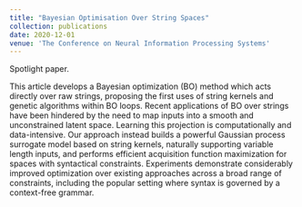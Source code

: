 ```yaml
---
title: "Bayesian Optimisation Over String Spaces"
collection: publications
date: 2020-12-01
venue: 'The Conference on Neural Information Processing Systems'
---
```

Spotlight paper.

This article develops a Bayesian optimization (BO) method which acts directly over raw strings, proposing the first uses of string kernels and genetic algorithms within BO loops. Recent applications of BO over strings have been hindered by the need to map inputs into a smooth and unconstrained latent space. Learning this projection is computationally and data-intensive. Our approach instead builds a powerful Gaussian process surrogate model based on string kernels, naturally supporting variable length inputs, and performs efficient acquisition function maximization for spaces with syntactical constraints. Experiments demonstrate considerably improved optimization over existing approaches across a broad range of constraints, including the popular setting where syntax is governed by a context-free grammar.

